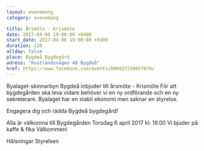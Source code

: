 ```yaml
---
layout: evenemang
category: evenemang

title: Årsmöte - Krismöte
date: 2017-04-06 19:00:00 +0400
start_date: 2017-04-06 19:00:00 +0400
duration: 120
allday: false
place: Bygdeå Bygdegård
adress: "Kustlandsvägen 48 Bygdeå"
href: https://www.facebook.com/events/800927250057079/
---
```


Byalaget-skinnarbyn Bygdeå inbjuder till årsmöte - Krismöte
För att bygdegården ska leva vidare behöver vi en ny ordförande och en ny sekreterare. Byalaget har en stabil ekonomi men saknar en styrelse. 

Engagera dig och rädda Bygdeå bygdegård!

Alla är välkomna till Bygdegården
Torsdag 6 april 2017 kl: 19.00
Vi bjuder på kaffe & fika
Välkommen!

Hälsningar 
Styrelsen
